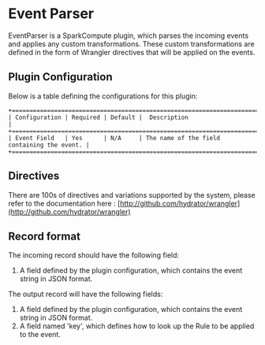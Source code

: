 # Event Parser

EventParser is a SparkCompute plugin, which parses the incoming events and applies any custom transformations.
These custom transformations are defined in the form of Wrangler directives that will be applied on the events.

## Plugin Configuration

Below is a table defining the configurations for this plugin:

    +==================================================================================+
    | Configuration | Required | Default |  Description                                |
    +==================================================================================+
    | Event Field   | Yes      | N/A     | The name of the field containing the event. |
    +==================================================================================+

## Directives

There are 100s of directives and variations supported by the system, please refer to the documentation here : [http://github.com/hydrator/wrangler](http://github.com/hydrator/wrangler)

## Record format

The incoming record should have the following field:
1. A field defined by the plugin configuration, which contains the event string in JSON format.

The output record will have the following fields:
1. A field defined by the plugin configuration, which contains the event string in JSON format.
2. A field named 'key', which defines how to look up the Rule to be applied to the event.
